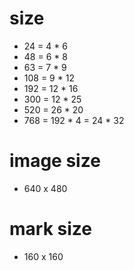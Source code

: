 # size
* 24 = 4 * 6
* 48 = 6 * 8
* 63 = 7 * 9
* 108 = 9 * 12
* 192 = 12 * 16 
* 300 = 12 * 25
* 520 = 26 * 20
* 768 = 192 * 4 = 24 * 32

# image size
* 640 x 480
# mark size
* 160 x 160

